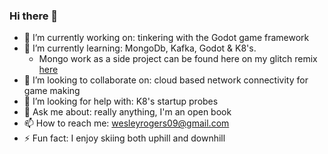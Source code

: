 ### Hi there 👋



- 🔭 I’m currently working on: tinkering with the Godot game framework
- 🌱 I’m currently learning: MongoDb, Kafka, Godot & K8's. 
  -  Mongo work as a side project can be found here on my glitch remix [here](https://glitch.com/edit/#!/mammoth-marvelous-glazer)
- 👯 I’m looking to collaborate on: cloud based network connectivity for game making
- 🤔 I’m looking for help with: K8's startup probes
- 💬 Ask me about: really anything, I'm an open book
- 📫 How to reach me: wesleyrogers09@gmail.com
- ⚡ Fun fact: I enjoy skiing both uphill and downhill

